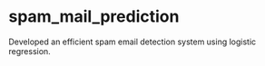 # spam_mail_prediction
Developed an efficient spam email detection system using logistic regression. 
